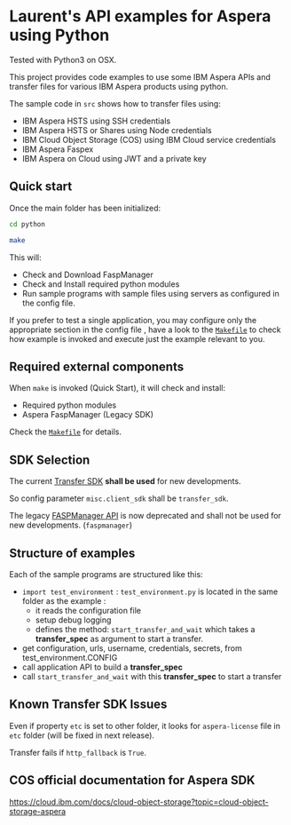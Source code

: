 # Laurent's API examples for Aspera using Python

Tested with Python3 on OSX.

This project provides code examples to use some IBM Aspera APIs and transfer files for various IBM Aspera products using python.

The sample code in `src` shows how to transfer files using:

* IBM Aspera HSTS using SSH credentials
* IBM Aspera HSTS or Shares using Node credentials
* IBM Cloud Object Storage (COS) using IBM Cloud service credentials
* IBM Aspera Faspex
* IBM Aspera on Cloud using JWT and a private key

## Quick start

Once the main folder has been initialized:

```bash
cd python

make
```

This will:

* Check and Download FaspManager
* Check and Install required python modules
* Run sample programs with sample files using servers as configured in the config file.

If you prefer to test a single application, you may configure only the appropriate section in the config file , have a look to the [`Makefile`](Makefile) to check how example is invoked and execute just the example relevant to you.

## Required external components

When `make` is invoked (Quick Start), it will check and install:

* Required python modules
* Aspera FaspManager (Legacy SDK)

Check the [`Makefile`](Makefile) for details.

## <a id="sdk"></a>SDK Selection

The current [Transfer SDK](https://developer.ibm.com/apis/catalog?search=%22aspera%20transfer%20sdk%22) **shall be used** for new developments.

So config parameter `misc.client_sdk` shall be `transfer_sdk`.

The legacy [FASPManager API](https://developer.ibm.com/apis/catalog?search=%22fasp%20manager%20sdk%22) is now deprecated and shall not be used for new developments. (`faspmanager`)

## Structure of examples

Each of the sample programs are structured like this:

* `import test_environment` : `test_environment.py` is located in the same folder as the example :
  * it reads the configuration file
  * setup debug logging
  * defines the method: `start_transfer_and_wait` which takes a **transfer_spec** as argument to start a transfer.
* get configuration, urls, username, credentials, secrets, from test_environment.CONFIG
* call application API to build a **transfer_spec**
* call `start_transfer_and_wait` with this **transfer_spec** to start a transfer

## Known Transfer SDK Issues

Even if property `etc` is set to other folder, it looks for `aspera-license` file in `etc` folder (will be fixed in next release).

Transfer fails if `http_fallback` is `True`.

## COS official documentation for Aspera SDK

<https://cloud.ibm.com/docs/cloud-object-storage?topic=cloud-object-storage-aspera>
